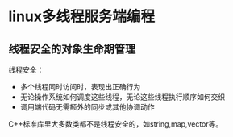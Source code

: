 # linux多线程服务端编程

## 线程安全的对象生命期管理

线程安全：

* 多个线程同时访问时，表现出正确行为
* 无论操作系统如何调度这些线程，无论这些线程执行顺序如何交织
* 调用端代码无需额外的同步或其他协调动作

C++标准库里大多数类都不是线程安全的，如string,map,vector等。

